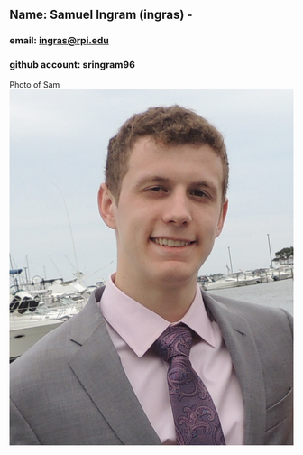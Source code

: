 ## Name: Samuel Ingram (ingras) - 
### email: ingras@rpi.edu 
### github account: sringram96
Photo of Sam ![Sam](images/Samheadshot.jpg)
